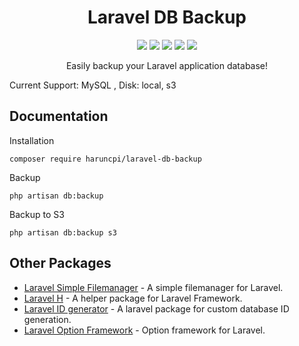 <h1 align="center">Laravel DB Backup</h1>
<p align="center"><a href="https://packagist.org/packages/haruncpi/laravel-db-backup"><img src="https://badgen.net/packagist/v/haruncpi/laravel-user-activity" /></a>
    <a href="https://creativecommons.org/licenses/by/4.0/"><img src="https://badgen.net/badge/licence/CC BY 4.0/23BCCB" /></a>
     <a href=""><img src="https://badgen.net/packagist/dt/haruncpi/laravel-db-backup"/></a>
    <a href="https://twitter.com/laravelarticle"><img src="https://badgen.net/badge/twitter/@laravelarticle/1DA1F2?icon&label" /></a>
    <a href="https://facebook.com/laravelarticle"><img src="https://badgen.net/badge/facebook/laravelarticle/3b5998"/></a>
</p>

<p align="center">Easily backup your Laravel application database!</p>


Current Support: MySQL , Disk: local, s3

## Documentation
Installation
```
composer require haruncpi/laravel-db-backup
```

Backup
```
php artisan db:backup
```
Backup to S3
```
php artisan db:backup s3
```

## Other Packages
- [Laravel Simple Filemanager](https://github.com/haruncpi/laravel-simple-filemanager) - A simple filemanager for Laravel.
- [Laravel H](https://github.com/haruncpi/laravel-h) - A helper package for Laravel Framework.
- [Laravel ID generator](https://github.com/haruncpi/laravel-id-generator) - A laravel package for custom database ID generation.
- [Laravel Option Framework](https://github.com/haruncpi/laravel-option-framework) - Option framework for Laravel.